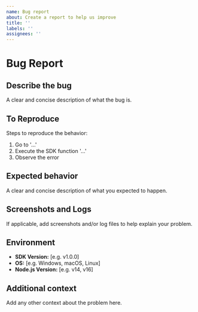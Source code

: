 ```yaml
---
name: Bug report
about: Create a report to help us improve
title: ''
labels: ''
assignees: ''
---
```


# Bug Report

## Describe the bug

A clear and concise description of what the bug is.

## To Reproduce

Steps to reproduce the behavior:

1. Go to '...'
2. Execute the SDK function '...'
3. Observe the error

## Expected behavior

A clear and concise description of what you expected to happen.

## Screenshots and Logs

If applicable, add screenshots and/or log files to help explain your problem.

## Environment

- **SDK Version:** [e.g. v1.0.0]
- **OS:** [e.g. Windows, macOS, Linux]
- **Node.js Version:** [e.g. v14, v16]

## Additional context

Add any other context about the problem here.
